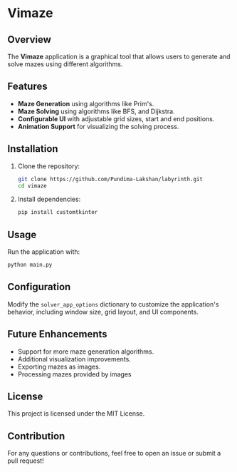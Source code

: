# Vimaze

## Overview

The **Vimaze** application is a graphical tool that allows users to generate and solve mazes using different
algorithms.

## Features

- **Maze Generation** using algorithms like Prim's.
- **Maze Solving** using algorithms like BFS, and Dijkstra.
- **Configurable UI** with adjustable grid sizes, start and end positions.
- **Animation Support** for visualizing the solving process.

## Installation

1. Clone the repository:
   ```sh
   git clone https://github.com/Pundima-Lakshan/labyrinth.git
   cd vimaze
   ```
2. Install dependencies:
   ```sh
   pip install customtkinter
   ```

## Usage

Run the application with:

```sh
python main.py
```

## Configuration

Modify the `solver_app_options` dictionary to customize the application's behavior, including window size, grid layout,
and UI components.

## Future Enhancements

- Support for more maze generation algorithms.
- Additional visualization improvements.
- Exporting mazes as images.
- Processing mazes provided by images

## License

This project is licensed under the MIT License.

## Contribution

For any questions or contributions, feel free to open an issue or submit a pull request!

